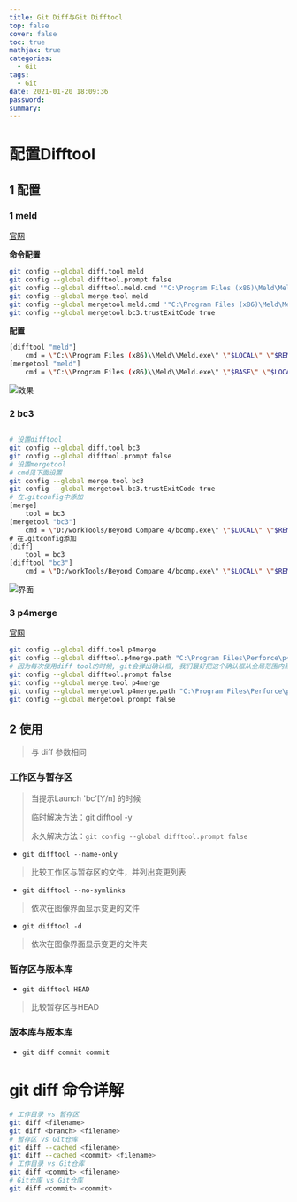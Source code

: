 ```yaml
---
title: Git Diff与Git Difftool
top: false
cover: false
toc: true
mathjax: true
categories:
  - Git
tags:
  - Git
date: 2021-01-20 18:09:36
password:
summary:
---
```


# 配置Difftool



## 1 配置

### 1 meld

[官网](http://meldmerge.org/)

**命令配置**

```bash
git config --global diff.tool meld
git config --global difftool.prompt false
git config --global difftool.meld.cmd '"C:\Program Files (x86)\Meld\Meld.exe" "$LOCAL" "$REMOTE"'
git config --global merge.tool meld
git config --global mergetool.meld.cmd '"C:\Program Files (x86)\Meld\Meld.exe" "$BASE" "$LOCAL" "$REMOTE" "$MERGED"'
git config --global mergetool.bc3.trustExitCode true
```

**配置**

```bash
[difftool "meld"]
	cmd = \"C:\\Program Files (x86)\\Meld\\Meld.exe\" \"$LOCAL\" \"$REMOTE\"
[mergetool "meld"]
	cmd = \"C:\\Program Files (x86)\\Meld\\Meld.exe\" \"$BASE\" \"$LOCAL\" \"$REMOTE\" \"$MERGED\"
```

![效果](image-20210122110200827.png)



### 2 bc3

```bash

# 设置difftool
git config --global diff.tool bc3 
git config --global difftool.prompt false
# 设置mergetool
# cmd见下面设置
git config --global merge.tool bc3 
git config --global mergetool.bc3.trustExitCode true
# 在.gitconfig中添加
[merge]
	tool = bc3
[mergetool "bc3"]
    cmd = \"D:/workTools/Beyond Compare 4/bcomp.exe\" \"$LOCAL\" \"$REMOTE\" \"$BASE\" \"$MERGED\
# 在.gitconfig添加
[diff]
	tool = bc3
[difftool "bc3"]
    cmd = \"D:/workTools/Beyond Compare 4/bcomp.exe\" \"$LOCAL\" \"$REMOTE\"
```

![界面](image-20210122111632128.png)

### 3 p4merge

[官网](https://www.perforce.com/downloads/visual-merge-tool)

```bash
git config --global diff.tool p4merge
git config --global difftool.p4merge.path "C:\Program Files\Perforce\p4merge.exe"
# 因为每次使用diff tool的时候, git会弹出确认框, 我们最好把这个确认框从全局范围内默认不启用:
git config --global difftool.prompt false
git config --global merge.tool p4merge
git config --global mergetool.p4merge.path "C:\Program Files\Perforce\p4merge.exe"
git config --global mergetool.prompt false
```



## 2 使用

> 与 diff 参数相同

### 工作区与暂存区

> 当提示Launch 'bc'[Y/n] 的时候
>
> 临时解决方法：git difftool -y
>
> 永久解决方法：`git config --global difftool.prompt false`

* `git difftool --name-only` 

> 比较工作区与暂存区的文件，并列出变更列表

* `git difftool --no-symlinks`

> 依次在图像界面显示变更的文件

* `git difftool -d`

> 依次在图像界面显示变更的文件夹

### 暂存区与版本库

* `git difftool HEAD`

> 比较暂存区与HEAD

### 版本库与版本库

* `git diff commit commit`



# git diff 命令详解

```bash
# 工作目录 vs 暂存区
git diff <filename>
git diff <branch> <filename>
# 暂存区 vs Git仓库
git diff --cached <filename>
git diff --cached <commit> <filename>
# 工作目录 vs Git仓库
git diff <commit> <filename>
# Git仓库 vs Git仓库
git diff <commit> <commit>
```

